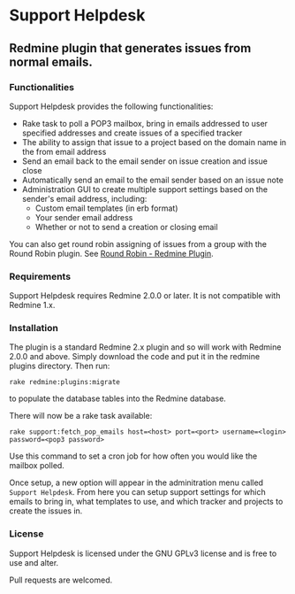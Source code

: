 # Support Helpdesk

## Redmine plugin that generates issues from normal emails.

### Functionalities

Support Helpdesk provides the following functionalities:

* Rake task to poll a POP3 mailbox, bring in emails addressed to user specified addresses and create issues of a specified tracker
* The ability to assign that issue to a project based on the domain name in the from email address
* Send an email back to the email sender on issue creation and issue close
* Automatically send an email to the email sender based on an issue note
* Administration GUI to create multiple support settings based on the sender's email address, including:
  * Custom email templates (in erb format)
  * Your sender email address
  * Whether or not to send a creation or closing email

You can also get round robin assigning of issues from a group with the Round Robin plugin. See [Round Robin - Redmine Plugin](https://github.com/pvdvreede/round_robin).

### Requirements

Support Helpdesk requires Redmine 2.0.0 or later. It is not compatible with Redmine 1.x.

### Installation

The plugin is a standard Redmine 2.x plugin and so will work with Redmine 2.0.0 and above. Simply download the code and put it in the redmine plugins directory. Then run:

    rake redmine:plugins:migrate

to populate the database tables into the Redmine database.

There will now be a rake task available:

    rake support:fetch_pop_emails host=<host> port=<port> username=<login> password=<pop3 password>
   
Use this command to set a cron job for how often you would like the mailbox polled.

Once setup, a new option will appear in the adminitration menu called `Support Helpdesk`. From here you can setup support settings for which emails to bring in, what templates to use, and which tracker and projects to create the issues in.

### License

Support Helpdesk is licensed under the GNU GPLv3 license and is free to use and alter. 

Pull requests are welcomed.